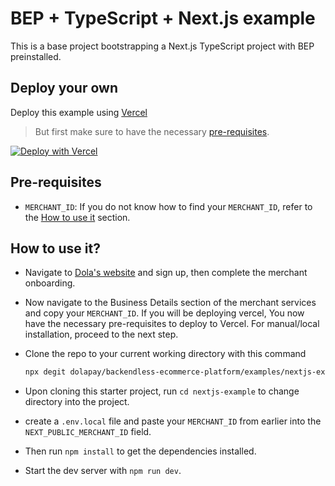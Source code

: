 # BEP + TypeScript + Next.js example

This is a base project bootstrapping a Next.js TypeScript project with BEP preinstalled.

## Deploy your own

Deploy this example using [Vercel](https://vercel.com)

> But first make sure to have the necessary [pre-requisites](#pre-requisites).

[![Deploy with Vercel](https://vercel.com/button)](https://vercel.com/new/git/external?repository-url=https%3A%2F%2Fgithub.com%2Fdolapay%2Fbackendless-ecommerce-platform%2Ftree%2Fmaster%2Fexamples%2Fnextjs-example&env=NEXT_PUBLIC_MERCHANT_ID&envDescription=Your%20merchant%20ID&envLink=https%3A%2F%2Fgithub.com%2Fdolapay%2Fbackendless-ecommerce-platform%2Ftree%2Fmaster%2Fexamples%2Fnextjs-example%23pre-requisites&project-name=bep-next-typescript-starter&repo-name=bep-next-typescript)

## Pre-requisites

- `MERCHANT_ID`: If you do not know how to find your `MERCHANT_ID`, refer to the [How to use it](#How-to-use-it) section.

## How to use it?

- Navigate to [Dola's website](https://dola.me/) and sign up, then complete the merchant onboarding.
- Now navigate to the Business Details section of the merchant services and copy your `MERCHANT_ID`. If you will be deploying vercel, You now have the necessary pre-requisites to deploy to Vercel. For manual/local installation, proceed to the next step.
- Clone the repo to your current working directory with this command

  ```bash
  npx degit dolapay/backendless-ecommerce-platform/examples/nextjs-example nextjs-example
  ```

- Upon cloning this starter project, run `cd nextjs-example` to change directory into the project.
- create a `.env.local` file and paste your `MERCHANT_ID` from earlier into the `NEXT_PUBLIC_MERCHANT_ID` field.
- Then run `npm install` to get the dependencies installed.
- Start the dev server with `npm run dev`.
